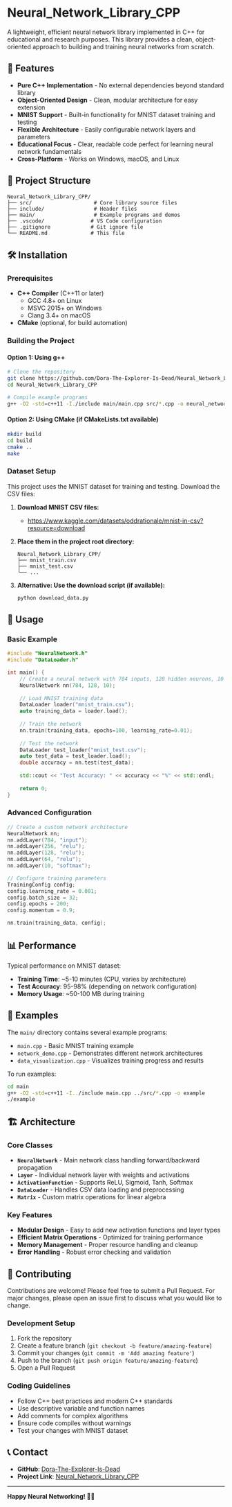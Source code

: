 # Neural_Network_Library_CPP

A lightweight, efficient neural network library implemented in C++ for educational and research purposes. This library provides a clean, object-oriented approach to building and training neural networks from scratch.

## 🚀 Features

- **Pure C++ Implementation** - No external dependencies beyond standard library
- **Object-Oriented Design** - Clean, modular architecture for easy extension
- **MNIST Support** - Built-in functionality for MNIST dataset training and testing
- **Flexible Architecture** - Easily configurable network layers and parameters
- **Educational Focus** - Clear, readable code perfect for learning neural network fundamentals
- **Cross-Platform** - Works on Windows, macOS, and Linux

## 📁 Project Structure

```
Neural_Network_Library_CPP/
├── src/                    # Core library source files
├── include/                # Header files
├── main/                   # Example programs and demos
├── .vscode/               # VS Code configuration
├── .gitignore             # Git ignore file
└── README.md              # This file
```

## 🛠️ Installation

### Prerequisites

- **C++ Compiler** (C++11 or later)
  - GCC 4.8+ on Linux
  - MSVC 2015+ on Windows
  - Clang 3.4+ on macOS
- **CMake** (optional, for build automation)

### Building the Project

#### Option 1: Using g++
```bash
# Clone the repository
git clone https://github.com/Dora-The-Explorer-Is-Dead/Neural_Network_Library_CPP.git
cd Neural_Network_Library_CPP

# Compile example programs
g++ -O2 -std=c++11 -I./include main/main.cpp src/*.cpp -o neural_network_demo
```

#### Option 2: Using CMake (if CMakeLists.txt available)
```bash
mkdir build
cd build
cmake ..
make
```

### Dataset Setup

This project uses the MNIST dataset for training and testing. Download the CSV files:

1. **Download MNIST CSV files:**
   - https://www.kaggle.com/datasets/oddrationale/mnist-in-csv?resource=download

2. **Place them in the project root directory:**
   ```
   Neural_Network_Library_CPP/
   ├── mnist_train.csv
   ├── mnist_test.csv
   └── ...
   ```

3. **Alternative: Use the download script (if available):**
   ```bash
   python download_data.py
   ```

## 🔧 Usage

### Basic Example

```cpp
#include "NeuralNetwork.h"
#include "DataLoader.h"

int main() {
    // Create a neural network with 784 inputs, 128 hidden neurons, 10 outputs
    NeuralNetwork nn(784, 128, 10);
    
    // Load MNIST training data
    DataLoader loader("mnist_train.csv");
    auto training_data = loader.load();
    
    // Train the network
    nn.train(training_data, epochs=100, learning_rate=0.01);
    
    // Test the network
    DataLoader test_loader("mnist_test.csv");
    auto test_data = test_loader.load();
    double accuracy = nn.test(test_data);
    
    std::cout << "Test Accuracy: " << accuracy << "%" << std::endl;
    
    return 0;
}
```

### Advanced Configuration

```cpp
// Create a custom network architecture
NeuralNetwork nn;
nn.addLayer(784, "input");
nn.addLayer(256, "relu");
nn.addLayer(128, "relu");
nn.addLayer(64, "relu");
nn.addLayer(10, "softmax");

// Configure training parameters
TrainingConfig config;
config.learning_rate = 0.001;
config.batch_size = 32;
config.epochs = 200;
config.momentum = 0.9;

nn.train(training_data, config);
```

## 📊 Performance

Typical performance on MNIST dataset:
- **Training Time**: ~5-10 minutes (CPU, varies by architecture)
- **Test Accuracy**: 95-98% (depending on network configuration)
- **Memory Usage**: ~50-100 MB during training

## 🧪 Examples

The `main/` directory contains several example programs:

- `main.cpp` - Basic MNIST training example
- `network_demo.cpp` - Demonstrates different network architectures
- `data_visualization.cpp` - Visualizes training progress and results

To run examples:
```bash
cd main
g++ -O2 -std=c++11 -I../include main.cpp ../src/*.cpp -o example
./example
```

## 🏗️ Architecture

### Core Classes

- **`NeuralNetwork`** - Main network class handling forward/backward propagation
- **`Layer`** - Individual network layer with weights and activations
- **`ActivationFunction`** - Supports ReLU, Sigmoid, Tanh, Softmax
- **`DataLoader`** - Handles CSV data loading and preprocessing
- **`Matrix`** - Custom matrix operations for linear algebra

### Key Features

- **Modular Design** - Easy to add new activation functions and layer types
- **Efficient Matrix Operations** - Optimized for training performance
- **Memory Management** - Proper resource handling and cleanup
- **Error Handling** - Robust error checking and validation

## 🤝 Contributing

Contributions are welcome! Please feel free to submit a Pull Request. For major changes, please open an issue first to discuss what you would like to change.

### Development Setup

1. Fork the repository
2. Create a feature branch (`git checkout -b feature/amazing-feature`)
3. Commit your changes (`git commit -m 'Add amazing feature'`)
4. Push to the branch (`git push origin feature/amazing-feature`)
5. Open a Pull Request

### Coding Guidelines

- Follow C++ best practices and modern C++ standards
- Use descriptive variable and function names
- Add comments for complex algorithms
- Ensure code compiles without warnings
- Test your changes with MNIST dataset

## 📞 Contact

- **GitHub**: [Dora-The-Explorer-Is-Dead](https://github.com/Dora-The-Explorer-Is-Dead)
- **Project Link**: [Neural_Network_Library_CPP](https://github.com/Dora-The-Explorer-Is-Dead/Neural_Network_Library_CPP)

---

**Happy Neural Networking! 🧠✨**
